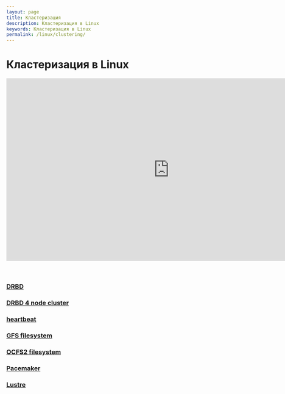 ```yaml
---
layout: page
title: Кластеризация
description: Кластеризация в Linux
keywords: Кластеризация в Linux
permalink: /linux/clustering/
---
```


# Кластеризация в Linux

<div align="center">

<iframe width="853" height="480" src="https://www.youtube.com/embed/4LyL4sNZ1u4" frameborder="0" allow="autoplay; encrypted-media" allowfullscreen></iframe>

</div>

<br/>
<br/>

### [DRBD](http://odba.ru/showthread.php?t=474)

### [DRBD 4 node cluster](http://odba.ru/showthread.php?t=525)

### [heartbeat](http://odba.ru/showthread.php?t=418)

### [GFS filesystem](http://odba.ru/showthread.php?t=456)

### [OCFS2 filesystem](http://odba.ru/showthread.php?t=433)

### [Pacemaker](http://odba.ru/showthread.php?t=527)

### [Lustre](http://odba.ru/showthread.php?t=431)
